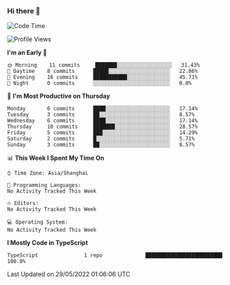 ### Hi there 👋

<!--
**waynelwz/waynelwz** is a ✨ _special_ ✨ repository because its `README.md` (this file) appears on your GitHub profile.

Here are some ideas to get you started:

- 🔭 I’m currently working on ...
- 🌱 I’m currently learning ...
- 👯 I’m looking to collaborate on ...
- 🤔 I’m looking for help with ...
- 💬 Ask me about ...
- 📫 How to reach me: ...
- 😄 Pronouns: ...
- ⚡ Fun fact: ...
-->

<!--START_SECTION:waka-->
![Code Time](http://img.shields.io/badge/Code%20Time-0%20secs-blue)

![Profile Views](http://img.shields.io/badge/Profile%20Views-5-blue)

**I'm an Early 🐤** 

```text
🌞 Morning    11 commits     ███████░░░░░░░░░░░░░░░░░░   31.43% 
🌆 Daytime    8 commits      █████░░░░░░░░░░░░░░░░░░░░   22.86% 
🌃 Evening    16 commits     ███████████░░░░░░░░░░░░░░   45.71% 
🌙 Night      0 commits      ░░░░░░░░░░░░░░░░░░░░░░░░░   0.0%

```
📅 **I'm Most Productive on Thursday** 

```text
Monday       6 commits      ████░░░░░░░░░░░░░░░░░░░░░   17.14% 
Tuesday      3 commits      ██░░░░░░░░░░░░░░░░░░░░░░░   8.57% 
Wednesday    6 commits      ████░░░░░░░░░░░░░░░░░░░░░   17.14% 
Thursday     10 commits     ███████░░░░░░░░░░░░░░░░░░   28.57% 
Friday       5 commits      ███░░░░░░░░░░░░░░░░░░░░░░   14.29% 
Saturday     2 commits      █░░░░░░░░░░░░░░░░░░░░░░░░   5.71% 
Sunday       3 commits      ██░░░░░░░░░░░░░░░░░░░░░░░   8.57%

```


📊 **This Week I Spent My Time On** 

```text
⌚︎ Time Zone: Asia/Shanghai

💬 Programming Languages: 
No Activity Tracked This Week

🔥 Editors: 
No Activity Tracked This Week

💻 Operating System: 
No Activity Tracked This Week

```

**I Mostly Code in TypeScript** 

```text
TypeScript               1 repo              █████████████████████████   100.0%

```



 Last Updated on 29/05/2022 01:06:06 UTC
<!--END_SECTION:waka-->
